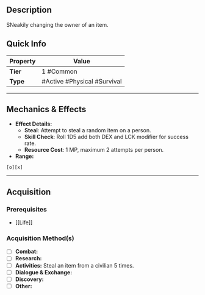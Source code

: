 ## Description
 SNeakily changing the owner of an item.

## Quick Info
| Property | Value                       |
| -------- | --------------------------- |
| **Tier** | 1 #Common                   |
| **Type** | #Active #Physical #Survival |

---

## Mechanics & Effects
- **Effect Details:**
    - **Steal**: Attempt to steal a random item on a person.
    - **Skill Check**: Roll 1D5 add both DEX and LCK modifier for success rate.
    - **Resource Cost**: 1 MP, maximum 2 attempts per person.
- **Range:**
```
[o][x]
```

---

## Acquisition
### Prerequisites
- [[Life]]

### Acquisition Method(s)
- [ ] **Combat:**  
- [ ] **Research:** 
- [ ] **Activities:** Steal an item from a civilian 5 times.
- [ ] **Dialogue & Exchange:** 
- [ ] **Discovery:** 
- [ ] **Other:** 
